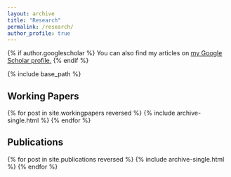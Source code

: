 ```yaml
---
layout: archive
title: "Research"
permalink: /research/
author_profile: true
---
```


{% if author.googlescholar %}
  You can also find my articles on <u><a href="{{author.googlescholar}}">my Google Scholar profile</a>.</u>
{% endif %}

{% include base_path %}

## Working Papers
{% for post in site.workingpapers reversed %}
  {% include archive-single.html %}
{% endfor %}

## Publications
{% for post in site.publications reversed %}
  {% include archive-single.html %}
{% endfor %}
